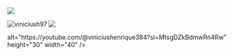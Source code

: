 
<picture>
  <source
    srcset="https://github-readme-stats.vercel.app/api?username=ViniciusH97&show_icons=true&theme=dark"
    media="(prefers-color-scheme: dark)"
  />
  <source
    srcset="https://github-readme-stats.vercel.app/api?username=ViniciusH97&show_icons=true"
    media="(prefers-color-scheme: dark), (prefers-color-scheme: no-preference)"
  />
  <img src="https://github-readme-stats.vercel.app/api?username=ViniciusH97&show_icons=true" />
</picture>

<p><img align="left" src="https://github-readme-stats.vercel.app/api/top-langs?username=viniciush97&show_icons=true&locale=en&layout=compact&theme=dark" alt="viniciush97" /></p>

<p><a href="https://youtube.com/@viniciuslima384f?si=t1pY2vIhrUSQbm5N" target="blank"><img align="center" src="https://raw.githubusercontent.com/rahuldkjain/github-profile-readme-generator/master/src/images/icons/Social/youtube.svg" /> </a>
  
<p> alt="https://youtube.com/@viniciushenrique384?si=MtsgDZkBdmwRn4Rw" height="30" width="40" /></a> </p>
